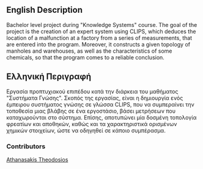 ## English Description

Bachelor level project during "Knowledge Systems" course. The goal of the project is the creation of an expert system using CLIPS, which deduces the location of a malfunction at a factory from a series of measurements, that are entered into the program. Moreover, it constructs a given topology of manholes and warehouses, as well as the characteristics of some chemicals, so that the program comes to a reliable conclusion.


## Ελληνική Περιγραφή

Εργασία προπτυχιακού επιπέδου κατά την διάρκεια του μαθήματος "Συστήματα Γνώσης". Σκοπός της εργασίας, είναι η δημιουργία ενός έμπειρου συστήματος γνώσης σε γλώσσα CLIPS, που να συμπεραίνει την τοποθεσία μιας βλάβης σε ένα εργοστάσιο, βάσει μετρήσεων που καταχωρούνται στο σύστημα. Επίσης, αποτυπώνει μία δοσμένη τοπολογία φρεατίων και αποθηκών, καθώς και τα χαρακτηριστικά ορισμένων χημικών στοιχείων, ώστε να οδηγηθεί σε κάποιο συμπέρασμα.


### Contributors

[Athanasakis Theodosios](https://theathral.github.io)

